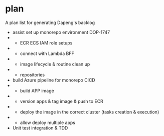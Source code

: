 # plan
A plan list for generating Dapeng's backlog

- assist set up monorepo environment DOP-1747
- - ECR ECS IAM role setups 
- - connect with Lambda BFF
- - image lifecycle & routine clean up
- - repositories
- build Azure pipeline for monorepo CICD
- - build APP image
- - version apps & tag image & push to ECR
- - deploy the image in the correct cluster (tasks creation & execution)
- - allow deploy multiple apps
- Unit test integration & TDD
